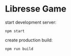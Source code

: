 # Libresse Game

start development server: 
```
npm start
```

create production build: 
```
npm run build
```